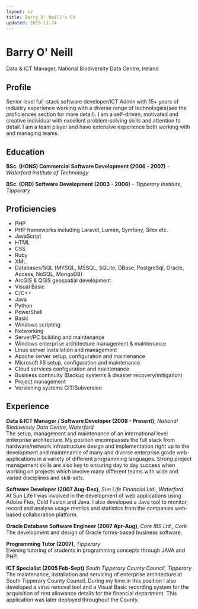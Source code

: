 ```yaml
---
layout: cv
title: Barry O' Neill's CV
updated: 2019-11-24
---
```

# Barry O' Neill
Data & ICT Manager, National Biodiversity Data Centre, Ireland

<div id="webaddress">
<a href="javascript:location='mailto:\u0062\u006f\u006e\u0065\u0069\u006c\u006c\u0038\u0031\u0040\u0067\u006d\u0061\u0069\u006c\u002e\u0063\u006f\u006d';void 0"><script type="text/javascript">document.write('\u0062\u006f\u006e\u0065\u0069\u006c\u006c\u0038\u0031\u0040\u0067\u006d\u0061\u0069\u006c\u002e\u0063\u006f\u006d')</script></a>
</div>

## Profile
Senior level full-stack software developer/ICT Admin with 15+ years of industry experience working with a diverse range of technologies(see the proficiences section for more detail). I am a self-driven, motivated and creative individual with excellent problem-solving skills and attention to detail. I am a team player and have extensive experience both working with and managing teams. 

## Education

**BSc. (HONS) Commercial Software Development (2006 - 2007)** - *Waterford Institute of Technology*

**BSc. (ORD) Software Development (2003 - 2006)** - *Tipperary Institute, Tipperary*


## Proficiencies

- PHP
- PHP frameworks including Laravel, Lumen, Symfony, Silex etc.
- JavaScript
- HTML
- CSS
- Ruby
- XML
- Databases/SQL (MYSQL, MSSQL, SQLite, DBase, PostgreSql, Oracle, Access, NoSQL, MongoDB)
- ArcGIS & QGIS geospatial development
- Visual Basic
- C/C++
- Java
- Python
- PowerShell
- Basic
- Windows scripting
- Networking
- Server/PC building and maintenance
- Windows enterprise architecture management & maintenance
- Linux server installation and management
- Apache server setup, configuration and maintenance
- Microsoft IIS setup, configuration and maintenance
- Cloud services configuration and maintenance
- Business continuity (Backup systems & disaster recovery/mitigation)
- Project management
- Versioning systems GIT/Subversion


## Experience

**Data & ICT Manager / Software Developer (2008 - Present)**, *National Biodiversity Data Centre, Waterford*  
The setup, management and maintenance of an international level enterprise architecture. My position encompasses the full stack from hardware/network infrastructure design and implementation right up to the development and maintenance of many and diverse enterprise grade web-applications in a variety of different programming languages. Strong project management skills are also key to ensuring day to day success when working on projects which involve many different teams with wide and varied disciplines and skill-sets.  

**Software Developer (2007 Aug-Dec)**, *Sun Life Financial Ltd., Waterford*  
At Sun Life I was involved in the development of web applications using Adobe Flex, Cold Fusion and Java. I also developed a Java tool to monitor, record and analyse usage metrics and statistics from the companies web-based collaboration platform.

**Oracle Database Software Engineer (2007 Apr-Aug)**, *Core IBS Ltd., Cork*  
The development and design of Oracle forms-based business software.

**Programming Tutor (2007)**, *Tipperary*  
Evening tutoring of students in programming concepts through JAVA and PHP.

**ICT Specialist (2005 Feb-Sept)** *South Tipperary County Council, Tipperary*  
The maintenance, installation and servicing of enterprise architecture at South Tipperary County Council. During my time in this position I also developed a virus removal tool and a Visual Basic recording system for the acquisition of rent allowance details for the financial department. This application was later deployed throughout the County.
